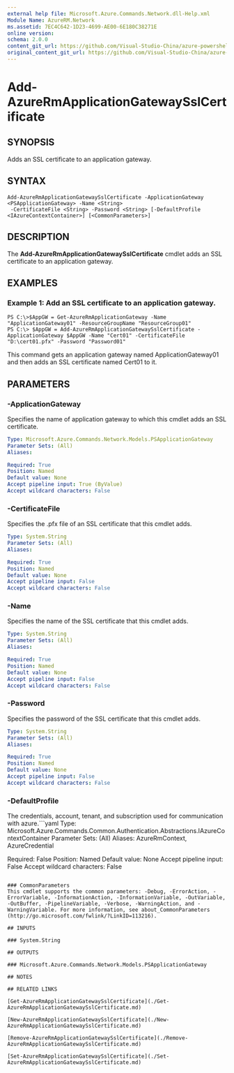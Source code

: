 ```yaml
---
external help file: Microsoft.Azure.Commands.Network.dll-Help.xml
Module Name: AzureRM.Network
ms.assetid: 7EC4C642-1D23-4699-AE00-6E180C38271E
online version:
schema: 2.0.0
content_git_url: https://github.com/Visual-Studio-China/azure-powershell/blob/preview/src/ResourceManager/Network/Commands.Network/help/Add-AzureRmApplicationGatewaySslCertificate.md
original_content_git_url: https://github.com/Visual-Studio-China/azure-powershell/blob/preview/src/ResourceManager/Network/Commands.Network/help/Add-AzureRmApplicationGatewaySslCertificate.md
---
```


# Add-AzureRmApplicationGatewaySslCertificate

## SYNOPSIS
Adds an SSL certificate to an application gateway.

## SYNTAX

```
Add-AzureRmApplicationGatewaySslCertificate -ApplicationGateway <PSApplicationGateway> -Name <String>
 -CertificateFile <String> -Password <String> [-DefaultProfile <IAzureContextContainer>] [<CommonParameters>]
```

## DESCRIPTION
The **Add-AzureRmApplicationGatewaySslCertificate** cmdlet adds an SSL certificate to an application gateway.

## EXAMPLES

### Example 1: Add an SSL certificate to an application gateway.
```
PS C:\>$AppGW = Get-AzureRmApplicationGateway -Name "ApplicationGateway01" -ResourceGroupName "ResourceGroup01"
PS C:\> $AppGW = Add-AzureRmApplicationGatewaySslCertificate -ApplicationGateway $AppGW -Name "Cert01" -CertificateFile "D:\cert01.pfx" -Password "Password01"
```

This command gets an application gateway named ApplicationGateway01 and then adds an SSL certificate named Cert01 to it.

## PARAMETERS

### -ApplicationGateway
Specifies the name of application gateway to which this cmdlet adds an SSL certificate.

```yaml
Type: Microsoft.Azure.Commands.Network.Models.PSApplicationGateway
Parameter Sets: (All)
Aliases: 

Required: True
Position: Named
Default value: None
Accept pipeline input: True (ByValue)
Accept wildcard characters: False
```

### -CertificateFile
Specifies the .pfx file of an SSL certificate that this cmdlet adds.

```yaml
Type: System.String
Parameter Sets: (All)
Aliases: 

Required: True
Position: Named
Default value: None
Accept pipeline input: False
Accept wildcard characters: False
```

### -Name
Specifies the name of the SSL certificate that this cmdlet adds.

```yaml
Type: System.String
Parameter Sets: (All)
Aliases: 

Required: True
Position: Named
Default value: None
Accept pipeline input: False
Accept wildcard characters: False
```

### -Password
Specifies the password of the SSL certificate that this cmdlet adds.

```yaml
Type: System.String
Parameter Sets: (All)
Aliases: 

Required: True
Position: Named
Default value: None
Accept pipeline input: False
Accept wildcard characters: False
```

### -DefaultProfile
The credentials, account, tenant, and subscription used for communication with azure.```yaml
Type: Microsoft.Azure.Commands.Common.Authentication.Abstractions.IAzureContextContainer
Parameter Sets: (All)
Aliases: AzureRmContext, AzureCredential

Required: False
Position: Named
Default value: None
Accept pipeline input: False
Accept wildcard characters: False
```

### CommonParameters
This cmdlet supports the common parameters: -Debug, -ErrorAction, -ErrorVariable, -InformationAction, -InformationVariable, -OutVariable, -OutBuffer, -PipelineVariable, -Verbose, -WarningAction, and -WarningVariable. For more information, see about_CommonParameters (http://go.microsoft.com/fwlink/?LinkID=113216).

## INPUTS

### System.String

## OUTPUTS

### Microsoft.Azure.Commands.Network.Models.PSApplicationGateway

## NOTES

## RELATED LINKS

[Get-AzureRmApplicationGatewaySslCertificate](./Get-AzureRmApplicationGatewaySslCertificate.md)

[New-AzureRmApplicationGatewaySslCertificate](./New-AzureRmApplicationGatewaySslCertificate.md)

[Remove-AzureRmApplicationGatewaySslCertificate](./Remove-AzureRmApplicationGatewaySslCertificate.md)

[Set-AzureRmApplicationGatewaySslCertificate](./Set-AzureRmApplicationGatewaySslCertificate.md)


